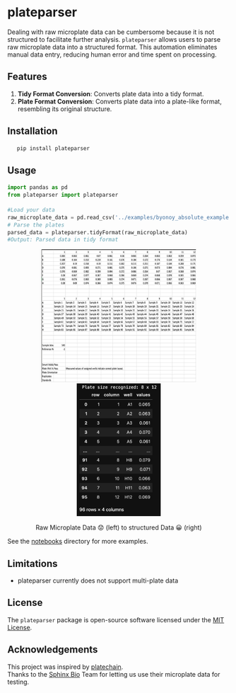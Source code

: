 # plateparser

Dealing with raw microplate data can be cumbersome because it is not structured to facilitate further analysis. `plateparser` allows users to parse raw microplate data into a structured format. This automation eliminates manual data entry, reducing human error and time spent on processing.

## Features

1. **Tidy Format Conversion**: Converts plate data into a tidy format.
2. **Plate Format Conversion**: Converts plate data into a plate-like format, resembling its original structure.

## Installation

```bash
   pip install plateparser
```

## Usage

```python
import pandas as pd
from plateparser import plateparser

#Load your data
raw_microplate_data = pd.read_csv('../examples/byonoy_absolute_example.csv')
# Parse the plates
parsed_data = plateparser.tidyFormat(raw_microplate_data)
#Output: Parsed data in tidy format
```

<p align="center">
    <img src="examples/raw_data_example.png?raw=true" style="width: 350px; height: 300px" hspace="30"/>
    <img src="examples/parsed_data_example.png?raw=true" style= "height: 300px" hspace="30" />
    <p align="center" style="text-align: center;">
        Raw Microplate Data 😟 (left) to structured Data 😀 (right)
    </p>
</p>

See the [notebooks](./notebooks/tidyFormat.ipynb) directory for more examples.

## Limitations

- plateparser currently does not support multi-plate data

## License

The `plateparser` package is open-source software licensed under the [MIT License](LICENSE).

## Acknowledgements

This project was inspired by [platechain](https://github.com/sphinxbio/platechain). </br>
Thanks to the [Sphinx Bio](https://www.sphinxbio.com) Team for letting us use their microplate data for testing.
